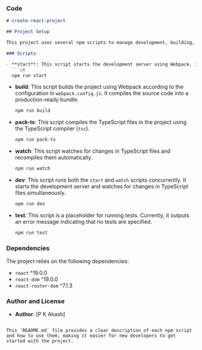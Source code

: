 ### Code

```markdown
# create-react-project

## Project Setup

This project uses several npm scripts to manage development, building, and testing processes. Below is a description of each script and how to use them.

### Scripts

- **start**: This script starts the development server using Webpack. It serves the application based on the configuration specified in `webpack.config.js`.
  ```sh
  npm run start
  ```

- **build**: This script builds the project using Webpack according to the configuration in `webpack.config.js`. It compiles the source code into a production-ready bundle.
  ```sh
  npm run build
  ```

- **pack-ts**: This script compiles the TypeScript files in the project using the TypeScript compiler (`tsc`).
  ```sh
  npm run pack-ts
  ```

- **watch**: This script watches for changes in TypeScript files and recompiles them automatically.
  ```sh
  npm run watch
  ```

- **dev**: This script runs both the `start` and `watch` scripts concurrently. It starts the development server and watches for changes in TypeScript files simultaneously.
  ```sh
  npm run dev
  ```

- **test**: This script is a placeholder for running tests. Currently, it outputs an error message indicating that no tests are specified.
  ```sh
  npm run test
  ```

### Dependencies

The project relies on the following dependencies:
- `react` ^19.0.0
- `react-dom` ^19.0.0
- `react-router-dom` ^7.1.3

### Author and License

- **Author**: [P K Akash]
```

This `README.md` file provides a clear description of each npm script and how to use them, making it easier for new developers to get started with the project.
